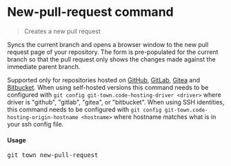<h1 textrun="command-heading">New-pull-request command</h1>

<blockquote textrun="command-summary">
Creates a new pull request
</blockquote>

<a textrun="command-description">

Syncs the current branch and opens a browser window to the new pull request page
of your repository. The form is pre-populated for the current branch so that the
pull request only shows the changes made against the immediate parent branch.

Supported only for repositories hosted on [GitHub](http://github.com/),
[GitLab](http://gitlab.com/), [Gitea](http://gitea.com/) and
[Bitbucket](https://bitbucket.org/). When using self-hosted versions this
command needs to be configured with
`git config git-town.code-hosting-driver <driver>` where driver is "github",
"gitlab", "gitea", or "bitbucket". When using SSH identities, this command needs
to be configured with
`git config git-town.code-hosting-origin-hostname <hostname>` where hostname
matches what is in your ssh config file.

</a>

#### Usage

<pre textrun="command-usage">
git town new-pull-request
</pre>
